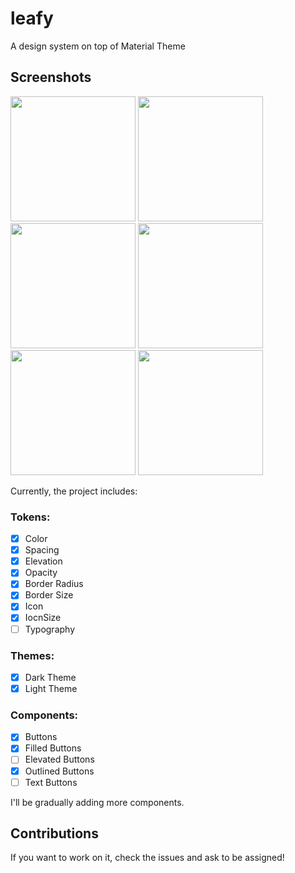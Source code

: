 # leafy

A design system on top of Material Theme

## Screenshots
<img src="https://github.com/user-attachments/assets/4ea706a6-9cda-48e3-873c-3900cfc6ee2d" width="200" />
<img src="https://github.com/user-attachments/assets/d5414c54-5381-405d-a1c0-aae2311969f5" width="200" />
</br>
<img src="https://github.com/user-attachments/assets/874d8e34-90bf-423a-8a8c-8095f1bdeb34" width="200" />
<img src="https://github.com/user-attachments/assets/3fed4f08-2e61-4aeb-ac97-14176b60511c" width="200" />
</br>
<img src="https://github.com/user-attachments/assets/9af482f8-65e3-4525-b053-e3581f70d032" width="200" />
<img src="https://github.com/user-attachments/assets/f952c8ed-d9d2-4df9-8919-55d4955e5e6a" width="200" />

Currently, the project includes:
### Tokens:
- [x]  Color
- [x]  Spacing
- [x]  Elevation
- [x]  Opacity
- [x]  Border Radius
- [x]  Border Size
- [x]  Icon
- [x]  IocnSize
- [ ]  Typography

### Themes:
- [x]  Dark Theme
- [x]  Light Theme

### Components:
- [x]  Buttons
  - [x]  Filled Buttons
  - [ ]  Elevated Buttons
  - [x]  Outlined Buttons
  - [ ]  Text Buttons
     
I'll be gradually adding more components.

## Contributions
If you want to work on it, check the issues and ask to be assigned!
